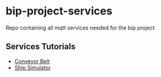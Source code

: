 # bip-project-services
Repo containing all mqtt services needed for the bip project


## Services Tutorials 
- [Conveyor Belt](./conveyor_belt_G2MQTT/README.md)
- [Ship Simulator](./ship_simulator/README.md)